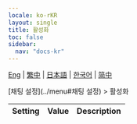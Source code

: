 ```yaml
---
locale: ko-rKR
layout: single
title: 활성화
toc: false
sidebar:
  nav: "docs-kr"
---
```

[Eng](/dancexr/menu/2025.4/chat/enabled) | [繁中](/tw/dancexr/menu/2025.4/chat/enabled) | [日本語](/jp/dancexr/menu/2025.4/chat/enabled) | [한국어](/kr/dancexr/menu/2025.4/chat/enabled) | [简中](/zh/dancexr/menu/2025.4/chat/enabled)

[채팅 설정](../menu#채팅 설정) > 활성화



| Setting | Value | Description |
| :--- | --- | :--- |
